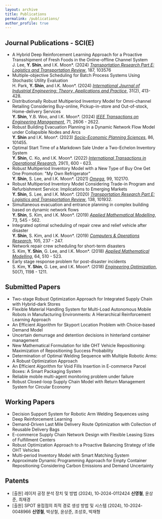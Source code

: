 ```yaml
---
layout: archive
title: Publications
permalink: /publications/
author_profile: true
---
```


## Journal Publications - SCI(E)

* A Hybrid Deep Reinforcement Learning Approach for a Proactive Transshipment of Fresh Foods in the Online-offline Channel System
<br>J. Lee, **Y. Shin**, and I.K. Moon*. (2024) [_Transportation Research Part E: Logistics and Transportation Review_](https://www.sciencedirect.com/journal/transportation-research-part-e-logistics-and-transportation-review), 187, 103576
* Multiple-objective Scheduling for Batch Process Systems Using Stochastic Utility Evaluation
<br>H. Park, **Y. Shin**, and I.K. Moon*. (2024) [_International Journal of Industrial Engineering: Theory, Applications and Practice_](https://journals.sfu.ca/ijietap/index.php/ijie/), 31(2), 413-428.
* Distributionally Robust Multiperiod Inventory Model for Omni-channel Retailing Considering Buy-online, Pickup-in-store and Out-of-stock, Home-delivery Services
<br>**Y. Shin**, Y.B. Woo, and I.K. Moon*. (2024) [_IEEE Transactions on Engineering Management_](https://ieeexplore.ieee.org/xpl/RecentIssue.jsp?punumber=17), 71, 2606 - 2622.
* Robust Building Evacuation Planning in a Dynamic Network Flow Model under Collapsible Nodes and Arcs
<br> **Y. Shin** and I.K. Moon*. (2023) [_Socio-Economic Planning Sciences_](https://www.sciencedirect.com/journal/socio-economic-planning-sciences), 86, 101455.
* Optimal Start Time of a Markdown Sale Under a Two-Echelon Inventory System
<br> **Y. Shin**, C. Ko, and I.K. Moon*. (2022) [_International Transactions in Operational Research_](https://onlinelibrary.wiley.com/journal/14753995), 29(1), 600 - 623.
* Robust Multiperiod Inventory Model with a New Type of Buy One Get One Promotion: "My Own Refrigerator"
<br>**Y. Shin**, S. Lee, and I.K. Moon*. (2021) [_Omega_](https://www.sciencedirect.com/journal/omega), 99, 102170.
* Robust Multiperiod Inventory Model Considering Trade-in Program and Refurbishment Service: Implications to Emerging Markets
<br>**Y. Shin**, S. Lee, and I.K. Moon*. (2020) [_Transportation Research Part E: Logistics and Transportation Review_](https://www.sciencedirect.com/journal/transportation-research-part-e-logistics-and-transportation-review), 138, 101932.
* Simultaneous evacuation and entrance planning in complex building based on dynamic network flows
<br>**Y. Shin**, S. Kim, and I.K. Moon*. (2019) [_Applied Mathematical Modelling_](https://www.sciencedirect.com/journal/applied-mathematical-modelling), 73, 545 - 562.
* Integrated optimal scheduling of repair crew and relief vehicle after disaster
<br>**Y. Shin**, S. Kim, and I.K. Moon*. (2019) [_Computers & Operations Research_](https://www.sciencedirect.com/journal/computers-and-operations-research), 105, 237 - 247.
* Network repair crew scheduling for short-term disasters
<br>S. Kim, **Y. Shin**, G. Lee, and I.K. Moon*. (2018) [_Applied Mathematical Modelling_](https://www.sciencedirect.com/journal/applied-mathematical-modelling), 64, 510 - 523.
* Early stage response problem for post-disaster incidents
<br>S. Kim, **Y. Shin**, G. Lee, and I.K. Moon*. (2018) [_Engineering Optimization_](https://www.tandfonline.com/journals/geno20), 50(7), 1198 - 1211.

## Submitted Papers
* Two-stage Robust Optimization Approach for Integrated Supply Chain with Hybrid-dark Stores
* Flexible Material Handling System for Multi-Load Autonomous Mobile Robots in Manufacturing Environments: A Hierarchical Reinforcement Learning Approach
* An Efficient Algorithm for Skyport Location Problem with Choice-based Demand Model
* Uncertain demurrage and detention decisions in hinterland container management
* New Mathematical Formulation for Idle OHT Vehicle Repositioning: Maximization of Repositioning Success Probability
* Determination of Optimal Welding Sequence with Multiple Robotic Arms: A Robust Optimization Approach
* An Efficient Algorithm for Void Fills Insertion in E-commerce Parcel Boxes: A Smart Packaging System
* Reliable mobile multi-agent monitoring problem under failure
* Robust Closed-loop Supply Chain Model with Return Management System for Circular Economy

## Working Papers
* Decision Support System for Robotic Arm Welding Sequences using Deep Reinforcement Learning
* Demand-Driven Last Mile Delivery Route Optimization with Collection of Reusable Delivery Bags
* E-commerce Supply Chain Network Design with Flexible Leasing Sizes of Fulfillment Centers
* Robust Optimization Approach to a Proactive Balancing Strategy of Idle OHT Vehicles
* Multi-period Inventory Model with Smart Matching System
* Approximate Dynamic Programming Approach for Empty Container Repositioning Considering Carbon Emissions and Demand Uncertainty  


## Patents
* [출원] 레이저 공정 분석 장치 및 방법 (2024), 10-2024-0112424
**신영철**, 윤상준, 최재경
* [출원] SPOT 용접점의 최적 경로 생성 방법 및 시스템 (2024), 10-2024-0048966
**신영철**, 박상철, 윤상준, 조성호, 박재형
